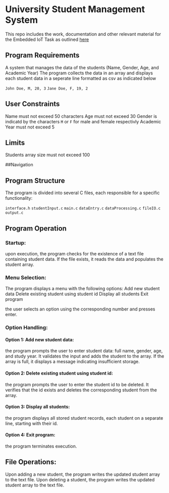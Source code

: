 # University Student Management System
This repo includes the work, documentation and other relevant material for the Embedded IoT Task as outlined [here](https://github.com/Morad-T/University-Student-Management-System/blob/main/Task.pdf)

## Program Requirements
A system that manages the data of the students (Name, Gender, Age, and Academic Year)
The program collects the data in an array and displays each student data in a seperate line formatted as csv as indicated below

`John Doe, M, 20, 3`
`Jane Doe, F, 19, 2`

## User Constraints
Name must not exceed 50 characters
Age must not exceed 30
Gender is indicatd by the characters `M` or `F` for male and female respectivly
Academic Year must not exceed 5

## Limits
Students array size must not exceed 100


##Navigation

## Program Structure
The program is divided into several C files, each responsible for a specific functionality:


`interface.h`
`studentInput.c`
`main.c`
`dataEntry.c`
`dataProcessing.c`
`fileIO.c`
`output.c`


## Program Operation

### Startup:

upon execution, the program checks for the existence of a text file containing student data. If the file exists, it reads the data and populates the student array.

### Menu Selection:

The program displays a menu with the following options:
Add new student data
Delete existing student using student id
Display all students
Exit program

the user selects an option using the corresponding number and presses enter.

### Option Handling:

#### Option 1: Add new student data:

the program prompts the user to enter student data: full name, gender, age, and study year. It validates the input and adds the student to the array. If the array is full, it displays a message indicating insufficient storage.

#### Option 2: Delete existing student using student id:

the program prompts the user to enter the student id to be deleted. It verifies that the id exists and deletes the corresponding student from the array.

#### Option 3: Display all students:

the program displays all stored student records, each student on a separate line, starting with their id.

#### Option 4: Exit program:

the program terminates execution.

## File Operations:

Upon adding a new student, the program writes the updated student array to the text file.
Upon deleting a student, the program writes the updated student array to the text file.
